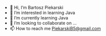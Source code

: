 - 👋 Hi, I’m Bartosz Piekarski
- 👀 I’m interested in learning Java
- 🌱 I’m currently learning Java
- 💞️ I’m looking to collaborate on ...
- 📫 How to reach me PiekarskiB5@gmail.com

<!---
BartoszPiekarski0/BartoszPiekarski0 is a ✨ special ✨ repository because its `README.md` (this file) appears on your GitHub profile.
You can click the Preview link to take a look at your changes.
--->
